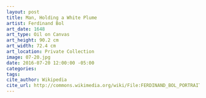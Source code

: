 ```yaml
---
layout: post
title: Man, Holding a White Plume
artist: Ferdinand Bol
art_date: 1648
art_type: Oil on Canvas
art_height: 90.2 cm
art_width: 72.4 cm
art_location: Private Collection
image: 07-20.jpg
date: 2016-07-20 12:00:00 -05:00
categories:
tags:
cite_author: Wikipedia
cite_url: http://commons.wikimedia.org/wiki/File:FERDINAND_BOL_PORTRAIT_OF_A_MAN,_HOLDING_A_WHITE_PLUME.jpg
---
```

